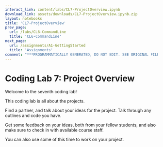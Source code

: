 ```yaml
---
interact_link: content/labs/CL7-ProjectOverview.ipynb
download_link: assets/downloads/CL7-ProjectOverview.ipynb.zip
layout: notebooks
title: 'CL7-ProjectOverview'
prev_page:
  url: /labs/CL6-CommandLine
  title: 'CL6-CommandLine'
next_page:
  url: /assignments/A1-GettingStarted
  title: 'Assignments'
comment: "***PROGRAMMATICALLY GENERATED, DO NOT EDIT. SEE ORIGINAL FILES IN /content***"
---
```


# Coding Lab 7: Project Overview

Welcome to the seventh coding lab!

This coding lab is all about the projects. 

Find a partner, and talk about your ideas for the project. Talk through any outlines and code you have.

Get some feedback on your ideas, both from your fellow students, and also make sure to check in with available course staff. 

You can also use some of this time to work on your project. 
